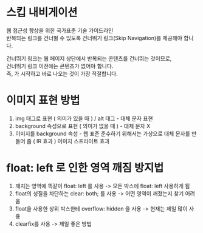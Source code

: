 # 스킵 내비게이션

웹 접근성 향상을 위한 국가표준 기술 가이드라인  
반복되는 링크를 건너뛸 수 있도록 건너뛰기 링크(Skip Navigation)를 제공해야 합니다.

건너뛰기 링크는 웹 페이지 상단에서 반복되는 콘텐츠를 건너뛰는 것이므로,  
건너뛰기 링크 이전에는 콘텐츠가 없어야 합니다.  
즉, <body>가 시작하고 바로 나오는 것이 가장 적절합니다.

# 이미지 표현 방법

1. img 태그로 표현 ( 의미가 있을 때 ) / alt 태그 - 대체 문자 표현
2. background 속성으로 표현 ( 의미가 없을 때 ) - 대체 문자 X
3. 이미지를 background 속성 - 웹 표준 준수하기 위해서는 가상으로 대체 문자를 만들어 줌 ( IR 효과 )
   이미지 스프라이트 효과

# float: left 로 인한 영역 깨짐 방지법

1. 깨지는 영역에 똑같이 float: left 를 사용 -> 모든 박스에 float: left 사용하게 됨
2. float의 성질을 차단하는 clear: both; 를 사용 -> 어떤 영역이 깨졌는지 찾기 어려움
3. float을 사용한 상위 박스한테 overflow: hidden 을 사용 -> 현재는 제일 많이 사용
4. clearfix를 사용 -> 제일 좋은 방법
